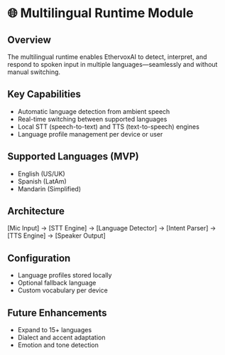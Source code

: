 # 🌐 Multilingual Runtime Module

## Overview
The multilingual runtime enables EthervoxAI to detect, interpret, and respond to spoken input in multiple languages—seamlessly and without manual switching.

## Key Capabilities
- Automatic language detection from ambient speech
- Real-time switching between supported languages
- Local STT (speech-to-text) and TTS (text-to-speech) engines
- Language profile management per device or user

## Supported Languages (MVP)
- English (US/UK)
- Spanish (LatAm)
- Mandarin (Simplified)

## Architecture
[Mic Input] → [STT Engine] → [Language Detector] → [Intent Parser] → [TTS Engine] → [Speaker Output]


## Configuration
- Language profiles stored locally
- Optional fallback language
- Custom vocabulary per device

## Future Enhancements
- Expand to 15+ languages
- Dialect and accent adaptation
- Emotion and tone detection
